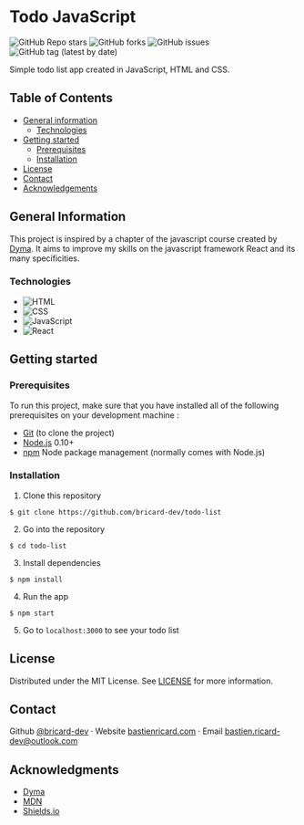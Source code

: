 # Todo JavaScript

![GitHub Repo stars](https://img.shields.io/github/stars/bricard-dev/todo-list)
![GitHub forks](https://img.shields.io/github/forks/bricard-dev/todo-list)
![GitHub issues](https://img.shields.io/github/issues/bricard-dev/todo-list)
![GitHub tag (latest by date)](https://img.shields.io/github/v/tag/bricard-dev/todo-list)

Simple todo list app created in JavaScript, HTML and CSS.

## Table of Contents

- [General information](#general-information)
  - [Technologies](#technologies)
- [Getting started](#getting-started)
  - [Prerequisites](#prerequisites)
  - [Installation](#installation)
- [License](#license)
- [Contact](#contact)
- [Acknowledgements](#acknowledgements)

## General Information

This project is inspired by a chapter of the javascript course created by [Dyma](https://www.dyma.fr). It aims to improve my skills on the javascript framework React and its many specificities.

### Technologies

- ![HTML](https://img.shields.io/badge/HTML5-E34F26?style=flat&logo=html5&logoColor=white)
- ![CSS](https://img.shields.io/badge/CSS3-1572B6?style=flat&logo=css3&logoColor=white)
- ![JavaScript](https://img.shields.io/badge/JavaScript-F7DF1E?style=flat&logo=javascript&logoColor=black)
- ![React](https://img.shields.io/badge/react-61DAFB?style=flat&logo=react&logoColor=black)

## Getting started

### Prerequisites

To run this project, make sure that you have installed all of the following prerequisites on your development machine :

- [Git](https://git-scm.com) (to clone the project)
- [Node.js](https://nodejs.org/en/) 0.10+
- [npm](https://www.npmjs.com) Node package management (normally comes with Node.js)

### Installation

1. Clone this repository

```
$ git clone https://github.com/bricard-dev/todo-list
```

2. Go into the repository

```
$ cd todo-list
```

3. Install dependencies

```
$ npm install
```

4. Run the app

```
$ npm start
```

5. Go to `localhost:3000` to see your todo list

## License

Distributed under the MIT License. See [LICENSE](https://github.com/bricard-dev/todo-list/blob/main/LICENSE) for more information.

## Contact

Github [@bricard-dev](https://github.com/bricard-dev) · Website [bastienricard.com](https://bastienricard.com) · Email bastien.ricard-dev@outlook.com

## Acknowledgments

- [Dyma](https://dyma.fr)
- [MDN](https://developer.mozilla.org/en-US/)
- [Shields.io](https://shields.io)
